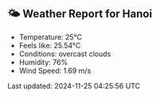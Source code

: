 <!-- WEATHER-START -->
## 🌤 Weather Report for Hanoi

- Temperature: 25°C
- Feels like: 25.54°C
- Conditions: overcast clouds
- Humidity: 76%
- Wind Speed: 1.69 m/s

Last updated: 2024-11-25 04:25:56 UTC
<!-- WEATHER-END -->
